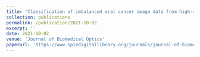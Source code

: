 ```yaml
---
title: "Classification of imbalanced oral cancer image data from high-risk population"
collection: publications
permalink: /publication/2021-10-02
excerpt: ''
date: 2021-10-02
venue: 'Journal of Biomedical Optics'
paperurl: 'https://www.spiedigitallibrary.org/journals/journal-of-biomedical-optics/volume-26/issue-10/105001/Classification-of-imbalanced-oral-cancer-image-data-from-high-risk/10.1117/1.JBO.26.10.105001.full'
---
```

